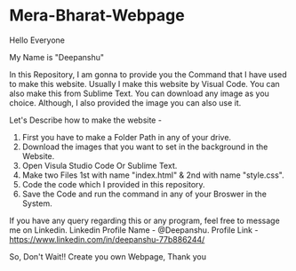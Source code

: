 # Mera-Bharat-Webpage

Hello Everyone

My Name is "Deepanshu"

In this Repository, 
I am gonna to provide you the Command that I have used to make this website. Usually I make this website by Visual Code. You can also make this from Sublime Text.
You can download any image as you choice. Although, I also provided the image you can also use it.

Let's Describe how to make the website -
1. First you have to make a Folder Path in any of your drive.
2. Download the images that you want to set in the background in the Website.
3. Open Visula Studio Code Or Sublime Text.
4. Make two Files 1st with name "index.html" & 2nd with name "style.css".
5. Code the code which I provided in this repository.
6. Save the Code and run the command in any of your Broswer in the System.

If you have any query regarding this or any program, feel free to message me on Linkedin.
Linkedin Profile Name - @Deepanshu.
Profile Link - https://www.linkedin.com/in/deepanshu-77b886244/

So, Don't Wait!! Create you own Webpage,
Thank you
